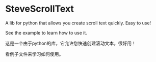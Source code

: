 # SteveScrollText
A lib for python that allows you create scroll text quickly. Easy to use!

See the example to learn how to use it.

这是一个由于python的库，它允许您快速创建滚动文本。很好用！

看例子文件来学习如何使用。
